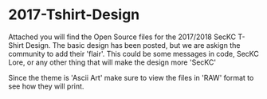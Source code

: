 # 2017-Tshirt-Design

Attached you will find the Open Source files for the 2017/2018 SecKC T-Shirt Design.  The basic design has been posted, but we are askign the community to add their 'flair'.  This could be some messages in code, SecKC Lore, or any other thing that will make the design more 'SecKC'

Since the theme is 'Ascii Art' make sure to view the files in 'RAW' format to see how they will print.
